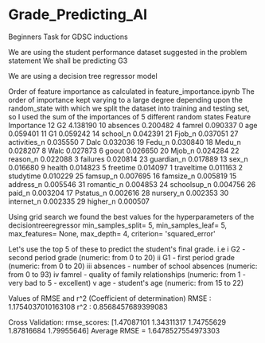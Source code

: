 # Grade_Predicting_AI
Beginners Task for GDSC inductions

We are using the student performance dataset suggested in the problem statement
We shall be predicting G3

We are using a decision tree regressor model

Order of feature importance as calculated in feature_importance.ipynb
The order of importance kept varying to a large degree depending upon the random_state with which we split the dataset into training and 
testing set, so I used the sum of the importances of 5 different random states
         Feature  Importance
12            G2    4.138190
10      absences    0.200482
4         famrel    0.090337
0            age    0.059401
11            G1    0.059242
14      school_n    0.042391
21        Fjob_n    0.037051
27  activities_n    0.035550
7           Dalc    0.032036
19        Fedu_n    0.030840
18        Medu_n    0.028207
8           Walc    0.027873
6          goout    0.026650
20        Mjob_n    0.024284
22      reason_n    0.022088
3       failures    0.020814
23    guardian_n    0.017889
13         sex_n    0.016680
9         health    0.014823
5       freetime    0.014097
1     traveltime    0.011163
2      studytime    0.010229
25      famsup_n    0.007695
16     famsize_n    0.005819
15     address_n    0.005546
31    romantic_n    0.004853
24   schoolsup_n    0.004756
26        paid_n    0.003204
17     Pstatus_n    0.002616
28     nursery_n    0.002353
30    internet_n    0.002335
29      higher_n    0.000507


Using grid search we found the best values for the hyperparameters of the decisiontreeregressor
min_samples_split= 5, min_samples_leaf= 5, max_features= None, max_depth= 4, criterion= 'squared_error'

Let's use the top 5 of these to predict the student's final grade. i.e
i G2 - second period grade (numeric: from 0 to 20)
ii G1 - first period grade (numeric: from 0 to 20)
iii absences - number of school absences (numeric: from 0 to 93)
iv famrel - quality of family relationships (numeric: from 1 - very bad to 5 - excellent)
v age - student's age (numeric: from 15 to 22)

Values of RMSE and r^2 (Coefficient of determination) 
RMSE : 1.1754037010163108 
 r^2 : 0.8568457689399083

 Cross Validation:
 rmse_scores:
[1.47087101 1.34311317 1.74755629 1.87816684 1.79955646]
Average RMSE = 1.6478527554973303